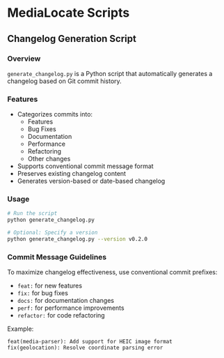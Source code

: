 # MediaLocate Scripts

## Changelog Generation Script

### Overview
`generate_changelog.py` is a Python script that automatically generates a changelog based on Git commit history.

### Features
- Categorizes commits into:
  * Features
  * Bug Fixes
  * Documentation
  * Performance
  * Refactoring
  * Other changes
- Supports conventional commit message format
- Preserves existing changelog content
- Generates version-based or date-based changelog

### Usage
```bash
# Run the script
python generate_changelog.py

# Optional: Specify a version
python generate_changelog.py --version v0.2.0
```

### Commit Message Guidelines
To maximize changelog effectiveness, use conventional commit prefixes:
- `feat:` for new features
- `fix:` for bug fixes
- `docs:` for documentation changes
- `perf:` for performance improvements
- `refactor:` for code refactoring

Example:
```
feat(media-parser): Add support for HEIC image format
fix(geolocation): Resolve coordinate parsing error
```
